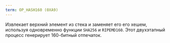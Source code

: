 ```yaml
---
term: OP_HASH160 (0XA9)
---
```


Извлекает верхний элемент из стека и заменяет его его хешем, используя одновременно функции `SHA256` и `RIPEMD160`. Этот двухэтапный процесс генерирует 160-битный отпечаток.